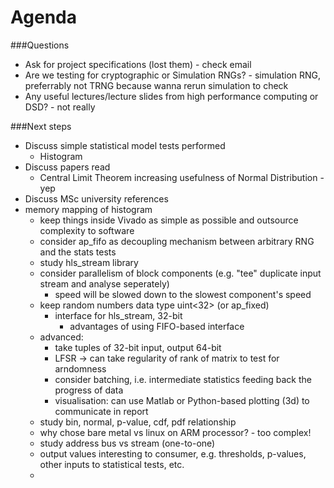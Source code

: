 Agenda
===
###Questions
- Ask for project specifications (lost them) - check email
- Are we testing for cryptographic or Simulation RNGs? - simulation RNG, preferrably not TRNG because wanna rerun simulation to check 
- Any useful lectures/lecture slides from high performance computing or DSD? - not really

###Next steps
- Discuss simple statistical model tests performed
  - Histogram
- Discuss papers read
  - Central Limit Theorem increasing usefulness of Normal Distribution - yep
- Discuss MSc university references
- memory mapping of histogram
  - keep things inside Vivado as simple as possible and outsource complexity to software
  - consider ap_fifo as decoupling mechanism between arbitrary RNG and the stats tests
  - study hls_stream library
  - consider parallelism of block components (e.g. "tee" duplicate input stream and analyse seperately)
    - speed will be slowed down to the slowest component's speed
  - keep random numbers data type uint<32> (or ap_fixed)
    - interface for hls_stream, 32-bit
      - advantages of using FIFO-based interface
  - advanced:
    - take tuples of 32-bit input, output 64-bit
    - LFSR -> can take regularity of rank of matrix to test for arndomness
    - consider batching, i.e. intermediate statistics feeding back the progress of data
    - visualisation: can use Matlab or Python-based plotting (3d) to communicate in report
  - study bin, normal, p-value, cdf, pdf relationship
  - why chose bare metal vs linux on ARM processor? - too complex!
  - study address bus vs stream (one-to-one)
  - output values interesting to consumer, e.g. thresholds, p-values, other inputs to statistical tests, etc.
  - 
